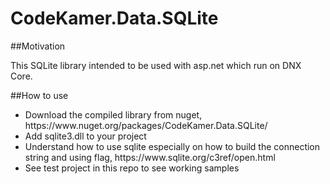 # CodeKamer.Data.SQLite

##Motivation

This SQLite library intended to be used with asp.net which run on DNX Core.

##How to use

<ul>
<li>Download the compiled library from nuget, https://www.nuget.org/packages/CodeKamer.Data.SQLite/</li>
<li>Add sqlite3.dll to your project</li>
<li>Understand how to use sqlite especially on how to build the connection string and using flag, https://www.sqlite.org/c3ref/open.html</li>
<li>See test project in this repo to see working samples</li>
</ul>
